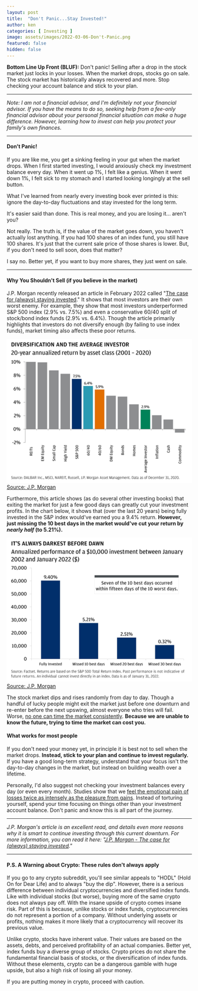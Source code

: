 ```yaml
---
layout: post
title:  "Don't Panic...Stay Invested!"
author: ken
categories: [ Investing ]
image: assets/images/2022-03-06-Don't-Panic.png
featured: false
hidden: false
---
```


**Bottom Line Up Front (BLUF):**  Don't panic!  Selling after a drop in the stock market just locks in your losses.  When the market drops, stocks go on sale.  The stock market has historically always recovered and more.  Stop checking your account balance and stick to your plan.  

-------

*Note: I am not a financial advisor, and I'm definitely not your financial advisor.  If you have the means to do so, seeking help from a fee-only financial advisor about your personal financial situation can make a huge difference.  However, learning how to invest can help you protect your family's own finances.*  

--------

#### Don't Panic!

If you are like me, you get a sinking feeling in your gut when the market drops.  When I first started investing, I would anxiously check my investment balance every day.  When it went up 1%, I felt like a genius.  When it went down 1%, I felt sick to my stomach and I started looking longingly at the sell button.

What I've learned from nearly every investing book ever printed is this: ignore the day-to-day fluctuations and stay invested for the long term.  

It's easier said than done.  This is real money, and you are losing it... aren't you?  

Not really.  The truth is, if the value of the market goes down, you haven't actually lost anything.  If you had 100 shares of an index fund, you still have 100 shares.  It's just that the current sale price of those shares is lower.  But, if you don't need to sell soon, does that matter?

I say no.  Better yet, if you want to buy more shares, they just went on sale.  

-----------

#### Why You Shouldn't Sell (if you believe in the market)

J.P. Morgan recently released an article in February 2022 called "[The case for (always) staying invested](https://www.jpmorgan.com/wealth-management/wealth-partners/insights/the-case-for-always-staying-invested)."  It shows that most investors are their own worst enemy.  For example, they show that most investors underperformed S&P 500 index (2.9% vs. 7.5%) and even a conservative 60/40 split of stock/bond index funds (2.9% vs. 6.4%).  Though the article primarily highlights that investors do not diversify enough (by failing to use index funds), market timing also affects these poor returns.

![Diversification](../assets/images/2022-03-06-Don't-Panic-infographic.jpg)
[Source: J.P. Morgan](https://www.jpmorgan.com/wealth-management/wealth-partners/insights/the-case-for-always-staying-invested)

Furthermore, this article shows (as do several other investing books) that exiting the market for just a few good days can greatly cut your investment profits.  In the chart below, it shows that (over the last 20 years) being fully invested in the S&P index would've earned you a 9.4% return.  **However, just missing the 10 best days in the market would've cut your return by _nearly half_ (to 5.21%).**  

![Stay Invested Chart](../assets/images/2022-03-06-Don't-Panic-infographic-2.jpg)
[Source: J.P. Morgan](https://www.jpmorgan.com/wealth-management/wealth-partners/insights/the-case-for-always-staying-invested)

The stock market dips and rises randomly from day to day.  Though a handful of lucky people might exit the market just before one downturn and re-enter before the next upswing, almost everyone who tries will fail.  Worse, [no one can time the market consistently](https://hemmingwm.com/our-services/timing-the-markets).  **Because we are unable to know the future, trying to time the market can cost you.**  

#### What works for most people

If you don't need your money yet, in principle it is best not to sell when the market drops. **Instead, stick to your plan and continue to invest regularly.**  If you have a good long-term strategy, understand that your focus isn't the day-to-day changes in the market, but instead on building wealth over a lifetime.

Personally, I'd also suggest not checking your investment balances every day (or even every month).  Studies show that we [feel the emotional pain of losses twice as intensely as the pleasure from gains](https://www.behavioraleconomics.com/resources/mini-encyclopedia-of-be/loss-aversion/#:~:text=Loss%20aversion%20is%20an%20important,as%20the%20pleasure%20of%20gaining.).  Instead of torturing yourself, spend your time focusing on things other than your investment account balance.  Don't panic and know this is all part of the journey.  

------------

*J.P. Morgan's article is an excellent read, and details even more reasons why it is smart to continue investing through this current downturn.  For more information, you can read it here: "[J.P. Morgan - The case for (always) staying invested](https://www.jpmorgan.com/wealth-management/wealth-partners/insights/the-case-for-always-staying-invested)."*

------------

#### P.S. A Warning about Crypto: These rules don't always apply

If you go to any crypto subreddit, you'll see similar appeals to "HODL" (Hold On for Dear Life) and to always "buy the dip".  However, there is a serious difference between individual cryptocurrencies and diversified index funds.  Like with individual stocks (but worse), buying more of the same crypto does not always pay off.  With the insane upside of crypto comes insane risk.  Part of this is because, unlike stocks or index funds, cryptocurrencies do not represent a portion of a company.  Without underlying assets or profits, nothing makes it more likely that a cryptocurrency will recover its previous value.

Unlike crypto, stocks have inherent value.  Their values are based on the assets, debts, and perceived profitability of an actual companies.  Better yet, index funds buy a diverse group of stocks. Crypto prices do not share the fundamental financial basis of stocks, or the diversification of index funds.  Without these elements, crypto can be a dangerous gamble with huge upside, but also a high risk of losing all your money.

If you are putting money in crypto, proceed with caution.      





